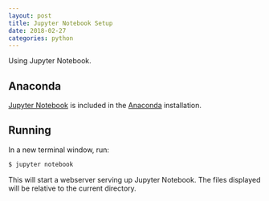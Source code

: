 ```yaml
---
layout: post
title: Jupyter Notebook Setup
date: 2018-02-27
categories: python
---
```


Using Jupyter Notebook.

## Anaconda

[Jupyter Notebook](https://jupyter.org) is included in the [Anaconda](https://www.anaconda.com/download/#macos) installation.

## Running

In a new terminal window, run:

```bash
$ jupyter notebook
```

This will start a webserver serving up Jupyter Notebook.  The files displayed will be relative to the current directory.

